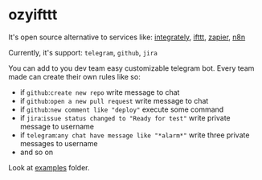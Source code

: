 # ozyifttt

It's open source alternative to services like: 
[integrately](https://integrately.com/), 
[ifttt](https://ifttt.com/), 
[zapier](https://zapier.com/), 
[n8n](https://n8n.io/)

Currently, it's support: `telegram`, `github`, `jira`

You can add to you dev team easy customizable telegram bot. 
Every team made can create their own rules like so:

 - if `github`:`create new repo` write message to chat
 - if `github`:`open a new pull request` write message to chat
 - if `github`:`new comment like "deploy"` execute some command
 - if `jira`:`issue status changed to "Ready for test"` write private message to username
 - if `telegram`:`any chat have message like "*alarm*"` write three private messages to username
 - and so on

Look at [examples](./examples) folder.
